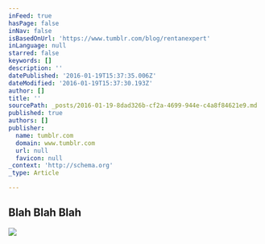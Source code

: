 ```yaml
---
inFeed: true
hasPage: false
inNav: false
isBasedOnUrl: 'https://www.tumblr.com/blog/rentanexpert'
inLanguage: null
starred: false
keywords: []
description: ''
datePublished: '2016-01-19T15:37:35.006Z'
dateModified: '2016-01-19T15:37:30.193Z'
author: []
title: ''
sourcePath: _posts/2016-01-19-8dad326b-cf2a-4699-944e-c4a8f84621e9.md
published: true
authors: []
publisher:
  name: tumblr.com
  domain: www.tumblr.com
  url: null
  favicon: null
_context: 'http://schema.org'
_type: Article

---
```

## **Blah Blah Blah**
![](https://s3-us-west-2.amazonaws.com/the-grid-img/p/976496bd6a322dadb1b4f470266211c239324d83.gif)